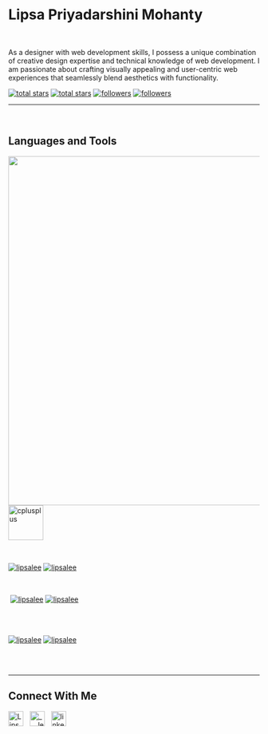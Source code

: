 <h1> Lipsa Priyadarshini Mohanty</h1>
<br /> 
<p align="left">As a designer with web development skills, I possess a unique combination of creative design expertise and technical knowledge of web development. I am passionate about crafting visually appealing and user-centric web experiences that seamlessly blend aesthetics with functionality.</p>
                    

<p align="left"></p>
<p align="left"> 
  <a href="https://github.com/lipsalee?tab=repositories&sort=stargazers#gh-light-mode-only">
    <img alt="total stars" title="Total stars on GitHub" src="https://custom-icon-badges.demolab.com/github/stars/lipsalee?color=3ea97d&style=for-the-badge&labelColor=40b682&logo=star#gh-light-mode-only"/></a>
  
  <a href="https://github.com/lipsalee?tab=repositories&sort=stargazers#gh-dark-mode-only">
    <img alt="total stars" title="Total stars on GitHub" src="https://custom-icon-badges.demolab.com/github/stars/lipsalee?color=655489&style=for-the-badge&labelColor=c691e9&logo=star#gh-dark-mode-only"/></a>
  
  <a href="https://github.com/lipsalee?tab=followers#gh-light-mode-only">
    <img alt="followers" title="Follow me on Github" src="https://custom-icon-badges.demolab.com/github/followers/lipsalee?color=2c4954&labelColor=2c3e50&style=for-the-badge&logo=person-add&label=Follow&logoColor=white#gh-light-mode-only"/></a>
    
  <a href="https://github.com/lipsalee?tab=followers#gh-dark-mode-only">
    <img alt="followers" title="Follow me on Github" src="https://custom-icon-badges.demolab.com/github/followers/lipsalee?color=dacc84&labelColor=f9e692&style=for-the-badge&logo=person-add&label=Follow&logoColor=white#gh-dark-mode-only"/></a>
</p>

---
<br />

                    
<h2>Languages and Tools</h2> 
<p align="left">
<img width="700px"  src="https://skillicons.dev/icons?i=html,css,mysql,c,python,firebase,git,python,django"  />
  <a href="https://www.w3schools.com/cpp/" target="_blank" rel="noreferrer"> <img src="https://img.icons8.com/?size=512&id=40669&format=png" alt="cplusplus" width="70px"height="70px"/> </a>
</p>
<br />

                    

<p><a href="https://github.com/lipsalee#gh-dark-mode-only" target="_blank"><img align="center" src="https://github-readme-stats.vercel.app/api/top-langs/?username=lipsalee&langs_count=6&show_icon=true&layout=compact&theme=nightowl#gh-dark-mode-only" alt="lipsalee" /></a>
  <a href="https://github.com/lipsalee#gh-light-mode-only" target="_blank"><img align="center" src="https://github-readme-stats.vercel.app/api/top-langs/?username=lipsalee&langs_count=6&show_icon=true&layout=compact&theme=vue#gh-light-mode-only" alt="lipsalee" /></a>
</p>

<br />

<p>&nbsp;<a href="https://github.com/lipsalee#gh-dark-mode-only" target="_blank"><img align="center" src="https://github-readme-stats.vercel.app/api?username=lipsalee&count_private=true&show_icons=true&theme=nightowl#gh-dark-mode-only" alt="lipsalee" /></a>
<a href="https://github.com/lipsalee#gh-light-mode-only" target="_blank"><img align="center" src="https://github-readme-stats.vercel.app/api?username=lipsalee&count_private=true&show_icons=true&theme=vue#gh-light-mode-only" alt="lipsalee" /></a>
</p> 
<br>
<br />

<p><a href="https://github.com/lipsalee#gh-dark-mode-only" target="_blank"><img align="center" src="https://streak-stats.demolab.com?user=lipsalee&theme=nightowl#gh-dark-mode-only" alt="lipsalee"/></a>
<a href="https://github.com/lipsalee#gh-light-mode-only" target="_blank"><img align="center" src="https://streak-stats.demolab.com?user=lipsalee&theme=vue#gh-light-mode-only" alt="lipsalee"/></a></p>
<br/>
<br />



---


                    

                    

<h2>Connect With Me</h2> 
<p align="left">
<a href="https://twitter.com/LipsaLee" target="_blank"><img align="left" width="30px" style="padding-right:10px;" src="https://raw.githubusercontent.com/rahuldkjain/github-profile-readme-generator/master/src/images/icons/Social/twitter.svg" alt="LipsaLee" /></a>
<a href="https://instagram.com/_._.lee_._" target="_blank"><img align="left" width="30px" style="padding-right:10px" src="https://raw.githubusercontent.com/rahuldkjain/github-profile-readme-generator/master/src/images/icons/Social/instagram.svg" alt="_._.lee_._" /></a>
<a href="www.linkedin.com/in/lipsa-priyadarshini-mohanty-189579231" target="_blank"><img align="left" alt="linkedin" width="30px" style="padding-right: 10px;" src="https://cdn.jsdelivr.net/gh/devicons/devicon/icons/linkedin/linkedin-original.svg" /></a>
</p>

                
